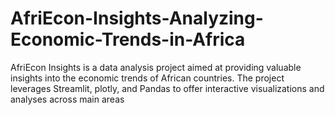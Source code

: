 # AfriEcon-Insights-Analyzing-Economic-Trends-in-Africa
AfriEcon Insights is a data analysis project aimed at providing valuable insights into the economic trends of African countries. The project leverages Streamlit, plotly, and Pandas to offer interactive visualizations and analyses across  main areas
